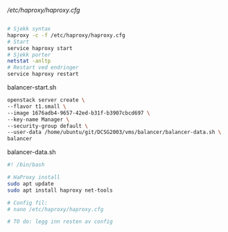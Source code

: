 */etc/haproxy/haproxy.cfg*

```

```

```bash
# Sjekk syntax
haproxy -c -f /etc/haproxy/haproxy.cfg
# Start
service haproxy start
# Sjekk porter
netstat -anltp
# Restart ved endringer
service haproxy restart
```

balancer-start.sh

```bash
openstack server create \
--flavor t1.small \
--image 1676adb4-9657-42ed-b31f-b3907cbcd697 \
--key-name Manager \
--security-group default \
--user-data /home/ubuntu/git/DCSG2003/vms/balancer/balancer-data.sh \
balancer
```



balancer-data.sh

```bash
#! /bin/bash

# HaProxy install
sudo apt update
sudo apt install haproxy net-tools

# Config fil:
# nano /etc/haproxy/haproxy.cfg

# TO do: legg inn resten av config
```

